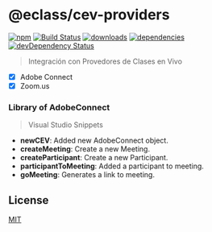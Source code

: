 # @eclass/cev-providers

[![npm](https://img.shields.io/npm/v/@eclass/cev-providers.svg)](https://www.npmjs.com/package/@eclass/cev-providers)
[![Build Status](https://travis-ci.org/eclass/cev-providers.svg?branch=master)](https://travis-ci.org/eclass/cev-providers)
[![downloads](https://img.shields.io/npm/dt/@eclass/cev-providers.svg)](https://www.npmjs.com/package/@eclass/cev-providers)
[![dependencies](https://img.shields.io/david/eclass/cev-providers.svg)](https://david-dm.org/eclass/cev-providers)
[![devDependency Status](https://img.shields.io/david/dev/eclass/cev-providers.svg)](https://david-dm.org/eclass/cev-providers#info=devDependencies)

> Integración con Provedores de Clases en Vivo

- [x] Adobe Connect
- [x] Zoom.us

### Library of AdobeConnect

> Visual Studio Snippets

- **newCEV**: Added new AdobeConnect object.
- **createMeeting**: Create a new Meeting.
- **createParticipant**: Create a new Participant.
- **participantToMeeting**: Added a participant to meeting.
- **goMeeting**: Generates a link to meeting.

## License

[MIT](https://tldrlegal.com/license/mit-license)
